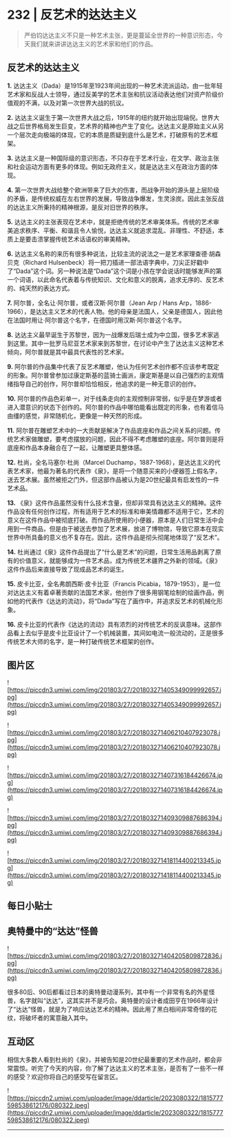 # 232 | 反艺术的达达主义

> 严伯钧达达主义不只是一种艺术主张，更是蔓延全世界的一种意识形态，今天我们就来讲讲达达主义的艺术家和他们的作品。

## 反艺术的达达主义

 **1.** 达达主义（Dada）是1915年至1923年间出现的一种艺术流派运动，由一批年轻艺术家和反战人士领导，通过反美学的艺术主张和抗议活动表达他们对资产阶级价值观的不满，以及对第一次世界大战的抗议。

 **2.** 达达主义诞生于第一次世界大战之后，1915年的纽约就开始出现端倪。世界大战之后世界格局发生巨变，艺术界的精神也产生了变化。达达主义是原始主义从另一个层次走向极端的体现，它的本质是质疑到底什么是艺术，打破原有的艺术框架。

 **3.** 达达主义是一种国际级的意识形态，不只存在于艺术行业，在文学、政治主张和社会运动方面有更多的体现。例如无政府主义，就是达达主义在政治方面的体现。

 **4.** 第一次世界大战给整个欧洲带来了巨大的伤害，而战争开始的源头是上层阶级的矛盾，是传统权威在左右世界的发展，导致战争爆发，生灵涂炭。因此主张反战的达达主义所秉持的精神根源，是反对旧世界的秩序。

 **5.** 达达主义的主张表现在艺术中，就是拒绝传统的艺术审美体系。传统的艺术审美追求秩序、平衡、和谐且令人愉悦，达达主义就追求混乱、非理性、不舒适，本质上是要击溃掌握传统艺术话语权的审美精神。

 **6.** 达达主义名称的来历有很多种说法，比较主流的说法之一是艺术家理查德·胡森贝克（Richard Hulsenbeck）将一把刀插进一部法语字典中，刀尖正好戳中了“Dada”这个词。另一种说法是“Dada”这个词是小孩在学会说话时能够发声的第一个词语，以此命名代表着与传统知识、文化和意义的脱离，追求无序的、反艺术的、纯天然的表达方式。

 **7.** 阿尔普，全名让·阿尔普，或者汉斯·阿尔普（Jean Arp / Hans Arp，1886-1966），是达达主义艺术的代表人物。他的母亲是法国人，父亲是德国人，因此他在法国时用让·阿尔普这个名字，在德国时用汉斯·阿尔普这个名字。

 **8.** 达达主义最早诞生于苏黎世，因为一战爆发后瑞士成为中立国，很多艺术家逃到这里。其中一批罗马尼亚艺术家来到苏黎世，在讨论中产生了达达主义这种艺术倾向，阿尔普就是其中最具代表性的艺术家。

 **9.** 阿尔普的作品集中代表了反艺术雕塑，他认为任何艺术创作都不应该参考既定的形象。阿尔普曾参加过康定斯基的蓝骑士画派，康定斯基是以自己强烈的主观情绪指导自己的创作，阿尔普却恰恰相反，他追求的是一种无意识的创作。

 **10.** 阿尔普的作品色彩单一，对于线条走向的主观控制非常弱，似乎是在梦游或者进入潜意识的状态下创作的。阿尔普的作品中哪怕能看出既定的形象，也有着信马由缰的感觉，非常随机化，更像是一种天然的形成。

 **11.** 阿尔普在雕塑艺术中的一大贡献是解决了作品底座和作品之间关系的问题。传统艺术家做雕塑，要考虑摆放的问题，因此不得不考虑雕塑的底座。阿尔普则是将底座和作品本身融合在了一起，让雕塑更具整体感。

 **12.** 杜尚，全名马塞尔·杜尚（Marcel Duchamp，1887-1968），是达达主义的代表艺术家，他最为著名的代表作《泉》，是将一个随意买来的小便器签上假名字，送去艺术展。虽然被拒之门外，但这部作品被认为是20世纪最具有启发性的一件艺术品。

 **13.** 《泉》这件作品虽然没有什么技术含量，但却非常具有达达主义的精神。这件作品没有任何创作过程，所有适用于艺术的标准和审美情趣都不适用于它，艺术的意义在这件作品中被彻底打破。而作品所使用的小便器，原本是人们日常生活中会用到一件商品，但是由于被送去参加了艺术展，放进了博物馆，导致它原本在现实世界中所具备的意义也不复存在。因此，这件作品是彻头彻尾地体现了“反艺术”。

 **14.** 杜尚通过《泉》这件作品提出了“什么是艺术”的问题，日常生活用品剥离了原有的价值意义，就能够成为一件艺术品，成为传统艺术疆界之外新的领域。《泉》这件作品后来直接导致了现成品艺术的诞生。

 **15.** 皮卡比亚，全名弗朗西斯·皮卡比亚（Francis Picabia，1879-1953），是一位对达达主义有着卓著贡献的法国艺术家，他创作了很多用钢笔绘制的绘画作品，例如他的代表作《达达的流动》，将“Dada”写在了画作中，并追求反艺术的机械化形象。

 **16.** 皮卡比亚的代表作《达达的流动》具有浓烈的对传统艺术的反讽意味。这部作品看上去似乎是皮卡比亚设计了一个机械装置，其间如电流一般流动的，正是很多传统艺术大师的名字，是一种打破传统艺术框架的创作。

## 图片区

![https://piccdn3.umiwi.com/img/201803/27/201803271405349099992657.jpg](https://piccdn3.umiwi.com/img/201803/27/201803271405349099992657.jpg)

![https://piccdn3.umiwi.com/img/201803/27/201803271406210407923078.jpg](https://piccdn3.umiwi.com/img/201803/27/201803271406210407923078.jpg)

![https://piccdn3.umiwi.com/img/201803/27/201803271407316184426674.jpg](https://piccdn3.umiwi.com/img/201803/27/201803271407316184426674.jpg)

![https://piccdn3.umiwi.com/img/201803/27/201803271409309887686394.jpg](https://piccdn3.umiwi.com/img/201803/27/201803271409309887686394.jpg)

![https://piccdn3.umiwi.com/img/201803/27/201803271418114400213345.jpg](https://piccdn3.umiwi.com/img/201803/27/201803271418114400213345.jpg)

## 每日小贴士

## 奥特曼中的“达达”怪兽

![https://piccdn3.umiwi.com/img/201803/27/201803271404205809872836.jpg](https://piccdn3.umiwi.com/img/201803/27/201803271404205809872836.jpg)

很多80后、90后都看过日本的奥特曼动漫系列，其中有一个非常有名的外星怪兽，名字就叫“达达”，这其实并不是巧合。奥特曼的设计者成田亨在1966年设计了“达达”怪兽，就是为了响应达达艺术的精神。因此用了黑白相间非常奇怪的花纹，将破坏者的寓意融入其中。

## 互动区

相信大多数人看到杜尚的《泉》，并被告知是20世纪最重要的艺术作品时，都会非常震惊。听完了今天的内容，你了解了达达主义的艺术主张，是否有了一些不一样的感受？欢迎你将自己的感受写在留言区。

![https://piccdn2.umiwi.com/uploader/image/ddarticle/2023080322/1815777598538612176/080322.jpeg](https://piccdn2.umiwi.com/uploader/image/ddarticle/2023080322/1815777598538612176/080322.jpeg)

---
